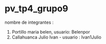 # pv_tp4_grupo9
nombre de integrantes :
1. Portillo maria belen, usuario: Belenpor
2. Callahuanca Julio Ivan - usuario : Ivan1Julio